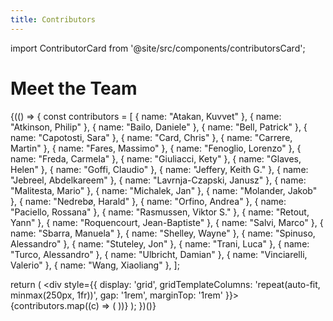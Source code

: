 ```yaml
---
title: Contributors
---
```

import ContributorCard from '@site/src/components/contributorsCard';

# Meet the Team

{(() => {
  const contributors = [
    { name: "Atakan, Kuvvet" },
    { name: "Atkinson, Philip" },
    { name: "Bailo, Daniele" },
    { name: "Bell, Patrick" },
    { name: "Capotosti, Sara" },
    { name: "Card, Chris" },
    { name: "Carrere, Martin" },
    { name: "Fares, Massimo" },
    { name: "Fenoglio, Lorenzo" },
    { name: "Freda, Carmela" },
    { name: "Giuliacci, Kety" },
    { name: "Glaves, Helen" },
    { name: "Goffi, Claudio" },
    { name: "Jeffery, Keith G." },
    { name: "Jebreel, Abdelkareem" },
    { name: "Lavrnja-Czapski, Janusz" },
    { name: "Malitesta, Mario" },
    { name: "Michalek, Jan" },
    { name: "Molander, Jakob" },
    { name: "Nedrebø, Harald" },
    { name: "Orfino, Andrea" },
    { name: "Paciello, Rossana" },
    { name: "Rasmussen, Viktor S." },
    { name: "Retout, Yann" },
    { name: "Roquencourt, Jean-Baptiste" },
    { name: "Salvi, Marco" },
    { name: "Sbarra, Manuela" },
    { name: "Shelley, Wayne" },
    { name: "Spinuso, Alessandro" },
    { name: "Stuteley, Jon" },
    { name: "Trani, Luca" },
    { name: "Turco, Alessandro" },
    { name: "Ulbricht, Damian" },
    { name: "Vinciarelli, Valerio" },
    { name: "Wang, Xiaoliang" },
  ];

  return (
    <div style={{
      display: 'grid',
      gridTemplateColumns: 'repeat(auto-fit, minmax(250px, 1fr))',
      gap: '1rem',
      marginTop: '1rem'
    }}>
      {contributors.map((c) => (
        <ContributorCard key={c.name} name={c.name} />
      ))}
    </div>
  );
})()}
